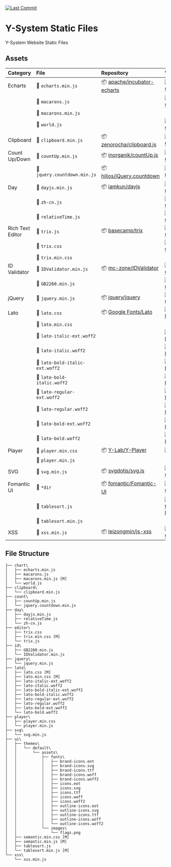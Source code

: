 [![Last Commit](https://img.shields.io/github/last-commit/Y-Lab/Y-System-Static-Files.svg)](https://github.com/Y-Lab/Y-System-Static-Files/commits/master)

# Y-System Static Files
Y-System Website Static Files

## Assets

|Category|File|Repository|Version|
|:--|:--|:--|:--|
|Echarts|:page_facing_up: `echarts.min.js`|:package: [apache/incubator-echarts](https://github.com/apache/incubator-echarts)|[![UNPKG](https://img.shields.io/badge/UNPKG-v4.1.0-blue.svg)](https://unpkg.com/echarts/dist/echarts.min.js)|
||:page_facing_up: `macarons.js`||[![UNPKG](https://img.shields.io/badge/UNPKG-v4.1.0-blue.svg)](https://unpkg.com/echarts/theme/macarons.js)|
||:page_facing_up: `macarons.min.js`|||
||:page_facing_up: `world.js`||[![UNPKG](https://img.shields.io/badge/UNPKG-v4.1.0-blue.svg)](https://unpkg.com/echarts/map/js/world.js)|
|Clipboard|:page_facing_up: `clipboard.min.js`|:package: [zenorocha/clipboard.js](https://github.com/zenorocha/clipboard.js)|[![UNPKG](https://img.shields.io/badge/UNPKG-v2.0.3-blue.svg)](https://unpkg.com/clipboard/dist/clipboard.min.js)|
|Count Up/Down|:page_facing_up: `countUp.min.js`|:package: [inorganik/countUp.js](https://github.com/inorganik/countUp.js)|[![UNPKG](https://img.shields.io/badge/UNPKG-v1.9.3-blue.svg)](https://unpkg.com/countup.js/dist/countUp.min.js)|
||:page_facing_up: `jquery.countdown.min.js`|:package: [hilios/jQuery.countdown](https://github.com/hilios/jQuery.countdown)|[![UNPKG](https://img.shields.io/badge/UNPKG-v2.2.0-blue.svg)](https://unpkg.com/jquery-countdown/dist/jquery.countdown.min.js)|
|Day|:page_facing_up: `dayjs.min.js`|:package: [iamkun/dayjs](https://github.com/iamkun/dayjs)|[![UNPKG](https://img.shields.io/badge/UNPKG-v1.7.7-blue.svg)](https://unpkg.com/dayjs/dayjs.min.js)|
||:page_facing_up: `zh-cn.js`||[![UNPKG](https://img.shields.io/badge/UNPKG-v1.7.7-blue.svg)](https://unpkg.com/dayjs/locale/zh-cn.js)|
||:page_facing_up: `relativeTime.js`||[![UNPKG](https://img.shields.io/badge/UNPKG-v1.7.7-blue.svg)](https://unpkg.com/dayjs/plugin/relativeTime.js)|
|Rich Text Editor|:page_facing_up: `trix.js`|:package: [basecamp/trix](https://github.com/basecamp/trix)|[![UNPKG](https://img.shields.io/badge/UNPKG-v1.0.0-blue.svg)](https://unpkg.com/trix/dist/trix.js)|
||:page_facing_up: `trix.css`||[![UNPKG](https://img.shields.io/badge/UNPKG-v1.0.0-blue.svg)](https://unpkg.com/trix/dist/trix.css)|
||:page_facing_up: `trix.min.css`|||
|ID Validator|:page_facing_up: `IDValidator.min.js`|:package: [mc-zone/IDValidator](https://github.com/mc-zone/IDValidator)|[![UNPKG](https://img.shields.io/badge/UNPKG-v1.3.0-blue.svg)](https://unpkg.com/id-validator/IDValidator.min.js)|
||:page_facing_up: `GB2260.min.js`||[![UNPKG](https://img.shields.io/badge/UNPKG-v1.3.0-blue.svg)](https://unpkg.com/id-validator/GB2260.min.js)|
|jQuery|:page_facing_up: `jquery.min.js`|:package: [jquery/jquery](https://github.com/jquery/jquery)|[![UNPKG](https://img.shields.io/badge/UNPKG-v3.3.1-blue.svg)](https://unpkg.com/jquery/dist/jquery.min.js)|
|Lato|:page_facing_up: `lato.css`|:package: [Google Fonts/Lato](https://fonts.google.com/specimen/Lato)|[![Google Fonts](https://img.shields.io/badge/Google%20Fonts-v14-blue.svg)](https://fonts.googleapis.com/css?family=Lato:400,700,400italic,700italic&subset=latin)|
||:page_facing_up: `lato.min.css`|||
||:page_facing_up: `lato-italic-ext.woff2`||[![Google Fonts](https://img.shields.io/badge/Google%20Fonts-v14-blue.svg)](https://fonts.gstatic.com/s/lato/v14/S6u8w4BMUTPHjxsAUi-qNiXg7eU0.woff2)|
||:page_facing_up: `lato-italic.woff2`||[![Google Fonts](https://img.shields.io/badge/Google%20Fonts-v14-blue.svg)](https://fonts.gstatic.com/s/lato/v14/S6u8w4BMUTPHjxsAXC-qNiXg7Q.woff2)|
||:page_facing_up: `lato-bold-italic-ext.woff2`||[![Google Fonts](https://img.shields.io/badge/Google%20Fonts-v14-blue.svg)](https://fonts.gstatic.com/s/lato/v14/S6u_w4BMUTPHjxsI5wq_FQftx9897sxZ.woff2)|
||:page_facing_up: `lato-bold-italic.woff2`||[![Google Fonts](https://img.shields.io/badge/Google%20Fonts-v14-blue.svg)](https://fonts.gstatic.com/s/lato/v14/S6u_w4BMUTPHjxsI5wq_Gwftx9897g.woff2)|
||:page_facing_up: `lato-regular-ext.woff2`||[![Google Fonts](https://img.shields.io/badge/Google%20Fonts-v14-blue.svg)](https://fonts.gstatic.com/s/lato/v14/S6uyw4BMUTPHjxAwXiWtFCfQ7A.woff2)|
||:page_facing_up: `lato-regular.woff2`||[![Google Fonts](https://img.shields.io/badge/Google%20Fonts-v14-blue.svg)](https://fonts.gstatic.com/s/lato/v14/S6uyw4BMUTPHjx4wXiWtFCc.woff2)|
||:page_facing_up: `lato-bold-ext.woff2`||[![Google Fonts](https://img.shields.io/badge/Google%20Fonts-v14-blue.svg)](https://fonts.gstatic.com/s/lato/v14/S6u9w4BMUTPHh6UVSwaPGQ3q5d0N7w.woff2)|
||:page_facing_up: `lato-bold.woff2`||[![Google Fonts](https://img.shields.io/badge/Google%20Fonts-v14-blue.svg)](https://fonts.gstatic.com/s/lato/v14/S6u9w4BMUTPHh6UVSwiPGQ3q5d0.woff2)|
|Player|:page_facing_up: `player.min.css`|:package: [Y-Lab/Y-Player](https://github.com/Y-Lab/Y-Player)|[![Y-Lab](https://img.shields.io/badge/Y--Lab-v1.0.0-blue.svg)](https://github.com/Y-Lab/Y-Player)|
||:page_facing_up: `player.min.js`|||
|SVG|:page_facing_up: `svg.min.js`|:package: [svgdotjs/svg.js](https://github.com/svgdotjs/svg.js)|[![UNPKG](https://img.shields.io/badge/UNPKG-v2.6.2-blue.svg)](https://unpkg.com/svgjs/dist/svg.min.js)|
|Fomantic UI|:file_folder: `*dir`|:package: [fomantic/Fomantic-UI](https://github.com/fomantic/Fomantic-UI)|[![UNPKG](https://img.shields.io/badge/UNPKG-v2.6.3-blue.svg)](https://unpkg.com/fomantic-ui/dist/)|
||:page_facing_up: `tablesort.js`||[![Semantic UI JS Library](https://img.shields.io/badge/Fomantic%20UI-v0.0.11-blue.svg)](https://fomantic-ui.com/javascript/library/tablesort.js)|
||:page_facing_up: `tablesort.min.js`|||
|XSS|:page_facing_up: `xss.min.js`|:package: [leizongmin/js-xss](https://github.com/leizongmin/js-xss)|[![UNPKG](https://img.shields.io/badge/UNPKG-v1.0.3-blue.svg)](https://unpkg.com/xss/dist/xss.min.js)|

## File Structure
```
├── chart\
│   ├── echarts.min.js
│   ├── macarons.js
│   ├── macarons.min.js [M]
│   └── world.js
├── clipboard\
│   └── clipboard.min.js
├── count\
│   ├── countUp.min.js
│   └── jquery.countdown.min.js
├── day\
│   ├── dayjs.min.js
│   ├── relativeTime.js
│   └── zh-cn.js
├── editor\
│   ├── trix.css
│   ├── trix.min.css [M]
│   └── trix.js
├── id\
│   ├── GB2260.min.js
│   └── IDValidator.min.js
├── jquery\
│   └── jquery.min.js
├── lato\
│   ├── lato.css [M]
│   ├── lato.min.css [M]
│   ├── lato-italic-ext.woff2
│   ├── lato-italic.woff2
│   ├── lato-bold-italic-ext.woff2
│   ├── lato-bold-italic.woff2
│   ├── lato-regular-ext.woff2
│   ├── lato-regular.woff2
│   ├── lato-bold-ext.woff2
│   └── lato-bold.woff2
├── player\
│   ├── player.min.css
│   └── player.min.js
├── svg\
│   └── svg.min.js
├── ui\
│   ├── themes\
│   │   └── default\
│   │       └── assets\
│   │           ├── fonts\
│   │           │   ├── brand-icons.eot
│   │           │   ├── brand-icons.svg
│   │           │   ├── brand-icons.ttf
│   │           │   ├── brand-icons.woff
│   │           │   ├── brand-icons.woff2
│   │           │   ├── icons.eot
│   │           │   ├── icons.svg
│   │           │   ├── icons.ttf
│   │           │   ├── icons.woff
│   │           │   ├── icons.woff2
│   │           │   ├── outline-icons.eot
│   │           │   ├── outline-icons.svg
│   │           │   ├── outline-icons.ttf
│   │           │   ├── outline-icons.woff
│   │           │   └── outline-icons.woff2
│   │           └── images\
│   │               └── flags.png
│   ├── semantic.min.css [M]
│   ├── semantic.min.js [M]
│   ├── tablesort.js
│   └── tablesort.min.js [M]
└── xss\
    └── xss.min.js
```
